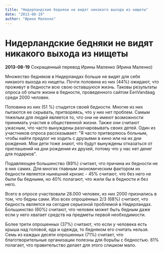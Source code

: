 ```yaml
---
title: "Нидерландские бедняки не видят никакого выхода из нищеты"
date: "2013-08-19"
author: "Ирина Маленко"
---
```


# Нидерландские бедняки не видят никакого выхода из нищеты

**2013-08-19** Cокращенный перевод Ирины Маленко (Ирина Маленко)

Множество бедняков в Нидерландах больше не видят для себя никакого выхода из нищеты. Почти половина из них (44%) ожидают, что проживут в бедности всю свою оставшуюся жизнь. Таковы результаты опроса об опыте жизни в бедности, проведенного сайтом EenVandaag среди 2000 человек.

Половина из них (51 %) стыдится своей бедности. Многие из них пытаются ее скрывать, притворяясь, что у них нет проблем. Самым тяжелым для людей является то, что они не имеют возможности принимать участия в общественной жизни. Также они считают ужасным, что часто вынуждены разочаровывать своих детей. Один из участников опроса рассказывает: "Я часто притворяюсь больным, чтобы найти предлог не ходить с друзьями в кино или на их дни рождения. Мои дети тоже знают, что будут вынуждены отказаться от приглашений на дни рождения их друзей, потому что у нас нет денег для подарков".

Подавляющее большинство (89%) считает, что причина их бедности не в них самих. Для многих главным экономическим фактором их бедности является нынешний кризис - 45% считают, что без него не были бы бедными, но 40% полагают, что жили бы в бедности и без него.

Всего в опросе участвовали 28.000 человек, из них 2000 признались в том, что бедны сами. Изо всех опрошенных 2/3 (68%) cчитают, что бедность является на сегодня серьезной проблемой в Нидерландах. Большинство (60%) считают, что человек может быть бедным даже если у него хватает средств на предметы первой необходимости.

Более трети опрошенных (37%) считают, что если у человека есть крыша над головой, еда и одежда, то бедняком его считать нельзя. Семь из каждых десяти опрошенных (71%) считает, что благотворительные организации полезны для борьбы с бедностью. 61% полагает, что правительство делает для этого слишком мало.